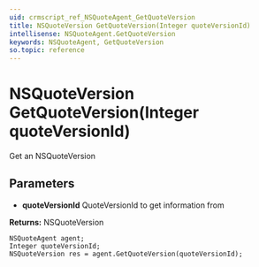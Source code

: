 ```yaml
---
uid: crmscript_ref_NSQuoteAgent_GetQuoteVersion
title: NSQuoteVersion GetQuoteVersion(Integer quoteVersionId)
intellisense: NSQuoteAgent.GetQuoteVersion
keywords: NSQuoteAgent, GetQuoteVersion
so.topic: reference
---
```


# NSQuoteVersion GetQuoteVersion(Integer quoteVersionId)

Get an NSQuoteVersion

## Parameters

* **quoteVersionId** QuoteVersionId to get information from

**Returns:** NSQuoteVersion

```crmscript
NSQuoteAgent agent;
Integer quoteVersionId;
NSQuoteVersion res = agent.GetQuoteVersion(quoteVersionId);
```


